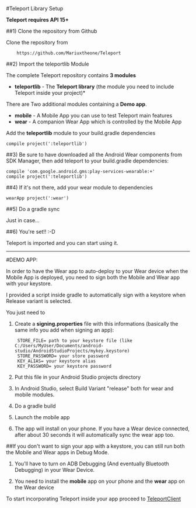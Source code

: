 #Teleport Library Setup

**Teleport requires API 15+**

##1) Clone the repository from Github

Clone the repository from 
        
        https://github.com/Mariuxtheone/Teleport
        
##2) Import the teleportlib Module

The complete Teleport repository contains **3 modules**

* **teleportlib**  - The **Teleport library** (the module you need to include Teleport inside your project)*

There are Two additional modules containing a **Demo app**.

* **mobile** - A Mobile App you can use to test Teleport main features
* **wear** - A companion Wear App which is controlled by the Mobile App

Add the **teleportlib** module to your build.gradle dependencies

    compile project(':teleportlib')

##3) Be sure to have downloaded all the Android Wear components from SDK Manager, then add teleport to your build.gradle dependencies:
    
    compile 'com.google.android.gms:play-services-wearable:+'
    compile project(':teleportlib')
    
##4) If it's not there, add your wear module to dependencies

    wearApp project(':wear')
     
##5) Do a gradle sync

Just in case...

##6) You're set!! :-D

Teleport is imported and you can start using it.

------------------------

#DEMO APP:

In order to have the Wear app to auto-deploy to your Wear device when the Mobile App is deployed, you need to sign both the Mobile and Wear app with your keystore. 

I provided a script inside gradle to automatically sign with a keystore when  Release variant is selected.

You just need to

1) Create a **signing.properties** file with this informations (basically the same info you add when signing an app):

        STORE_FILE= path to your keystore file (like C:/Users/MyUser/Documents/android-studio/AndroidStudioProjects/mykey.keystore)
        STORE_PASSWORD= your store password
        KEY_ALIAS= your keystore alias
        KEY_PASSWORD= your keystore password

2) Put this file in your Android Studio projects directory

3) In Android Studio, select Build Variant "release" both for wear and mobile modules.

4) Do a gradle build

5) Launch the mobile app

6) The app will install on your phone. If you have a Wear device connected, after about 30 seconds it will automatically sync the wear app too.

##If you don't want to sign your app with a keystore, you can still run both the Mobile and Wear apps in Debug Mode. 

1) You'll have to turn on ADB Debugging (And eventually Bluetooth Debugging) in your Wear Device.

2) You need to install the **mobile** app on your phone and the **wear** app on the Wear device


To start incorporating Teleport inside your app proceed to [TeleportClient](/doc/TELEPORTCLIENT.md)

